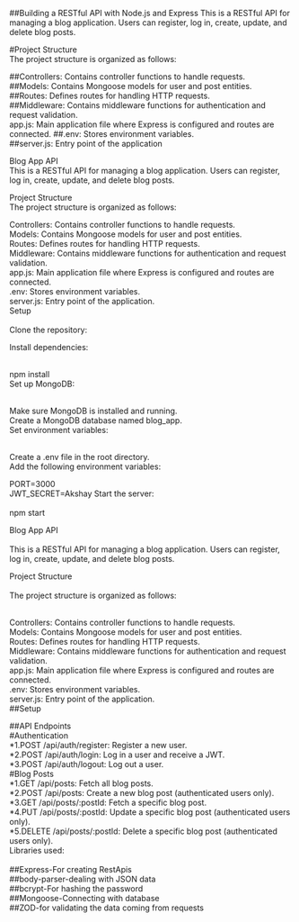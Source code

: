 ##Building a RESTful API with Node.js and Express
This is a RESTful API for managing a blog application. Users can register, log in, create, update, and delete blog posts.

#Project Structure<br>
The project structure is organized as follows:<br>

##Controllers: Contains controller functions to handle requests.<br>
##Models: Contains Mongoose models for user and post entities.<br>
##Routes: Defines routes for handling HTTP requests.<br>
##Middleware: Contains middleware functions for authentication and request validation.<br>
app.js: Main application file where Express is configured and routes are connected.
##.env: Stores environment variables.<br>
##server.js: Entry point of the application<br>



Blog App API<br>
This is a RESTful API for managing a blog application. Users can register, log in, create, update, and delete blog posts.<br>

Project Structure<br>
The project structure is organized as follows:<br>

Controllers: Contains controller functions to handle requests.<br>
Models: Contains Mongoose models for user and post entities.<br>
Routes: Defines routes for handling HTTP requests.<br>
Middleware: Contains middleware functions for authentication and request validation.<br>
app.js: Main application file where Express is configured and routes are connected.<br>
.env: Stores environment variables.<br>
server.js: Entry point of the application.<br>
Setup<br><br>
Clone the repository:<br>

Install dependencies:<br><br>

npm install<br>
Set up MongoDB:<br><br>

 Make sure MongoDB is installed and running.<br>
 Create a MongoDB database named blog_app.<br>
Set environment variables:<br><br>

 Create a .env file in the root directory.<br>
Add the following environment variables:<br>

 PORT=3000<br>
 JWT_SECRET=Akshay
Start the server:<br><br>
 npm start<br>

 


Blog App API<br><br>
This is a RESTful API for managing a blog application. Users can register, log in, create, update, and delete blog posts.<br>

Project Structure<br><br>
The project structure is organized as follows:<br><br>

Controllers: Contains controller functions to handle requests.<br>
Models: Contains Mongoose models for user and post entities.<br>
Routes: Defines routes for handling HTTP requests.<br>
Middleware: Contains middleware functions for authentication and request validation.<br>
app.js: Main application file where Express is configured and routes are connected.<br>
.env: Stores environment variables.<br>
server.js: Entry point of the application.<br>
##Setup<br>





##API Endpoints<br>
#Authentication<br>
 *1.POST /api/auth/register: Register a new user.<br>
 *2.POST /api/auth/login: Log in a user and receive a JWT.<br>
 *3.POST /api/auth/logout: Log out a user.<br>
#Blog Posts<br>
 *1.GET /api/posts: Fetch all blog posts.<br>
 *2.POST /api/posts: Create a new blog post (authenticated users only).<br>
 *3.GET /api/posts/:postId: Fetch a specific blog post.<br>
 *4.PUT /api/posts/:postId: Update a specific blog post (authenticated users only).<br>
 *5.DELETE /api/posts/:postId: Delete a specific blog post (authenticated users only).<br>
 Libraries used:<br><br>
 ##Express-For creating RestApis<br>
 ##body-parser-dealing with JSON data<br>
 ##bcrypt-For hashing the password<br>
 ##Mongoose-Connecting with database<br>
 ##ZOD-for validating the data coming from  requests<br>
